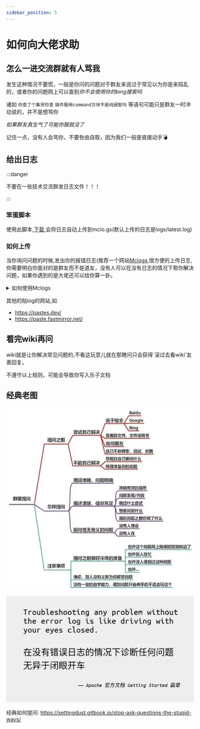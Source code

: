 ```yaml
---
sidebar_position: 5
---
```


# 如何向大佬求助

## 怎么一进交流群就有人骂我

发生这种情况不要慌，一般是你问的问题对于群友来说过于常见以为你是来捣乱的，或者你的问题网上可以查到*你不会使用你的bing搜索吗*

诸如 `你查了个集贸你查` `插件服用command方块不是纯弱智吗` 等语句可能只是群友一时冲动说的，并不是想骂你

*如果群友真生气了可能你服就没了*

记住一点，没有人会骂你，不要咎由自取，因为我们一般是直接动手💣

## 给出日志

:::danger

不要在一些技术交流群发日志文件！！！

:::

### 笨蛋脚本

使用此脚本,[下载](https://github.com/lilingfengdev/NitWiki-Script/releases/download/latest/update-log.py),会将日志自动上传到mclo.gs(默认上传的日志是logs/latest.log)

### 如何上传

当你询问问题的时候,发出你的报错日志(推荐一个网站[Mclogs](https://mclo.gs/),很方便的上传日志,你需要明白你面对的是群友而不是道友，没有人可以在没有日志的情况下帮你解决问题，如果你遇到的是大佬还可以给你算一卦。

<details>
  <summary>如何使用Mclogs</summary>

![](_images/问问题的技巧/如何使用Mclogs-1.png)

![](_images/问问题的技巧/如何使用Mclogs-2.png)

把这个链接复制粘贴发给大佬

</details>

其他的贴log的网站,如

- https://pastes.dev/
- https://paste.fastmirror.net/

## 看完wiki再问

wiki就是让你解决常见问题的,不看这玩意儿就在那瞎问只会获得`滚过去看wiki'友善回复。

不遵守以上规则，可能会导致你写入乐子文档

## 经典老图

![](_images/问问题的技巧/经典老图-1.jpg)

![](_images/问问题的技巧/经典老图-2.jpg)

经典如何提问: https://settingdust.gitbook.io/stop-ask-questions-the-stupid-ways/